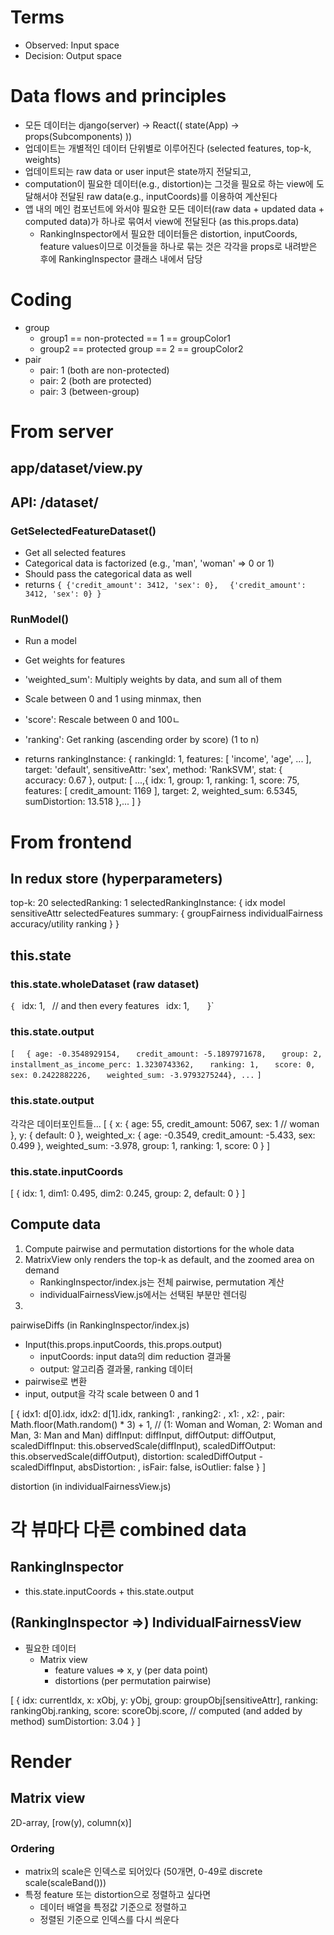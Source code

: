 # Terms
- Observed: Input space
- Decision: Output space

# Data flows and principles
- 모든 데이터는 django(server) -> React(( state(App) -> props(Subcomponents) ))
- 업데이트는 개별적인 데이터 단위별로 이루어진다 (selected features, top-k, weights)
- 업데이트되는 raw data or user input은 state까지 전달되고,
- computation이 필요한 데이터(e.g., distortion)는 그것을 필요로 하는 view에 도달해서야 전달된 raw data(e.g., inputCoords)를 이용하여 계산된다
- 앱 내의 메인 컴포넌트에 와서야 필요한 모든 데이터(raw data + updated data + computed data)가 하나로 묶여서 view에 전달된다 (as this.props.data)
    + RankingInspector에서 필요한 데이터들은 distortion, inputCoords, feature values이므로 이것들을 하나로 묶는 것은 각각을 props로 내려받은 후에 RankingInspector 클래스 내에서 담당

# Coding
- group
    + group1 == non-protected == 1 == groupColor1
    + group2 == protected group == 2 == groupColor2
- pair
    + pair: 1 (both are non-protected)
    + pair: 2 (both are protected)
    + pair: 3 (between-group)

# From server

## app/dataset/view.py
## API: /dataset/

### GetSelectedFeatureDataset()
- Get all selected features
- Categorical data is factorized
    (e.g., 'man', 'woman' => 0 or 1)
- Should pass the categorical data as well
- returns
`{ {'credit_amount': 3412, 'sex': 0},`
`  {'credit_amount': 3412, 'sex': 0} }`

### RunModel()
- Run a model
- Get weights for features
- 'weighted_sum': Multiply weights by data, and sum all of them
- Scale between 0 and 1 using minmax, then
- 'score': Rescale between 0 and 100ㄴ
- 'ranking': Get ranking (ascending order by score) (1 to n)

- returns
rankingInstance: {
    rankingId: 1,
    features: \[ 'income', 'age', ... ],
    target: 'default',
    sensitiveAttr: 'sex',
    method: 'RankSVM',
    stat: {
        accuracy: 0.67
    },
    output: \[
        ...,{
            idx: 1,
            group: 1,
            ranking: 1,
            score: 75,
            features: \[
                credit_amount: 1169
            ],
            target: 2,
            weighted_sum: 6.5345,
            sumDistortion: 13.518
        },...
    ]
}


# From frontend

## In redux store (hyperparameters)

top-k: 20
selectedRanking: 1
selectedRankingInstance: {
    idx
    model
    sensitiveAttr
    selectedFeatures
    summary: {
        groupFairness
        individualFairness
        accuracy/utility
        ranking
    }
}

## this.state

### this.state.wholeDataset (raw dataset)
`{
`   idx: 1,`
`   // and then every features`
`   idx: 1,`   
`}`

### this.state.output
`[`
`  { age: -0.3548929154,`
`   credit_amount: -5.1897971678,`
`   group: 2,`
`   installment_as_income_perc: 1.3230743362,`
`   ranking: 1,`
`   score: 0,`
`   sex: 0.2422882226,`
`   weighted_sum: -3.9793275244}, ...`
`]`

### this.state.output
각각은 데이터포인트들...
[
    {
        x: {
            age: 55,
            credit_amount: 5067,
            sex: 1   // woman
        },
        y: { default: 0 },
        weighted_x: {
            age: -0.3549,
            credit_amount: -5.433,
            sex: 0.499
        },
        weighted_sum: -3.978,
        group: 1,
        ranking: 1,
        score: 0
    }
]

### this.state.inputCoords
[
    {
        idx: 1,
        dim1: 0.495,
        dim2: 0.245,
        group: 2,
        default: 0
    }
]

## Compute data

1. Compute pairwise and permutation distortions for the whole data
2. MatrixView only renders the top-k as default, and the zoomed area on demand
    - RankingInspector/index.js는 전체 pairwise, permutation 계산
    - individualFairnessView.js에서는 선택된 부분만 렌더링
3. 

pairwiseDiffs (in RankingInspector/index.js)
- Input(this.props.inputCoords, this.props.output)
    + inputCoords: input data의 dim reduction 결과물
    + output: 알고리즘 결과물, ranking 데이터
- pairwise로 변환
- input, output을 각각 scale between 0 and 1

[
    {
        idx1: d[0].idx,
        idx2: d[1].idx,
        ranking1: ,
        ranking2: ,
        x1: ,
        x2: ,
        pair: Math.floor(Math.random() * 3) + 1, 
        // (1: Woman and Woman, 2: Woman and Man, 3: Man and Man)
        diffInput: diffInput,
        diffOutput: diffOutput,
        scaledDiffInput: this.observedScale(diffInput),
        scaledDiffOutput: this.observedScale(diffOutput),
        distortion: scaledDiffOutput - scaledDiffInput,
        absDistortion: ,
        isFair: false,
        isOutlier: false
    }
]

distortion (in individualFairnessView.js)


# 각 뷰마다 다른 combined data

## RankingInspector
- this.state.inputCoords + this.state.output

## (RankingInspector =>) IndividualFairnessView
- 필요한 데이터
    + Matrix view
        * feature values => x, y (per data point)
        * distortions (per permutation pairwise)

[
    {
      idx: currentIdx,
      x: xObj,
      y: yObj,
      group: groupObj[sensitiveAttr],
      ranking: rankingObj.ranking,
      score: scoreObj.score,
      // computed (and added by method)
      sumDistortion: 3.04
    }
]

# Render

## Matrix view
2D-array, [row(y), column(x)]

### Ordering
- matrix의 scale은 인덱스로 되어있다
    (50개면, 0-49로 discrete scale(scaleBand()))
- 특정 feature 또는 distortion으로 정렬하고 싶다면
    + 데이터 배열을 특정값 기준으로 정렬하고
    + 정렬된 기준으로 인덱스를 다시 씌운다












